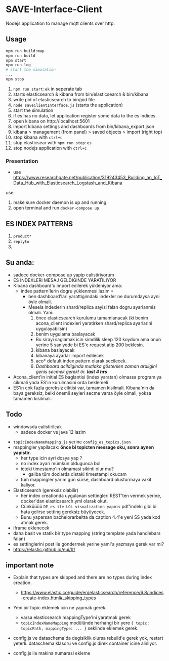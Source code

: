 # SAVE-Interface-Client

Nodejs application to manage mqtt clients over http.

## Usage

```bash
npm run build:map
npm run build
npm start
npm run log
# start the simulation
...
npm stop
```

1. `npm run start:ek` in seperate tab
1. starts elasticsearch & kibana from bin/elasticsearch & bin/kibana
1. write pid of elasticsearch to bin/pid file
1. `node saveClientInterface.js` (starts the application)
1. start the simulation
1. if es has no data, let application register some data to the es indices.
1. open kibana on http://localhost:5601
1. import kibana settings and dashboards from bin/kibana_export.json
1. kibana > management (from panel) > saved objects > import (right top)
1. stop kibana with `ctrl+c`
1. stop elasticsear with `npm run stop:es`
1. stop nodejs application with `ctrl+c`

### Presentation

- use https://www.researchgate.net/publication/319243453_Building_an_IoT_Data_Hub_with_Elasticsearch_Logstash_and_Kibana

use:

1. make sure docker daemon is up and running.
2. open terminal and run `docker-compose up`

## ES INDEX PATTERNS

1. `product*`
2. `replyto`
3.

## Su anda:

- sadece docker-compose up yapip calistiriyorum
- ES INDEXLERi MESAJ GELDIGINDE YARATILIYOR
- Kibana dashboard'u import edilerek yükleniyor ama:
  - index pattern'lerin dogru yüklenmesi lazim =
    - ben dashboard'lari yarattigimdaki indexler ne durumdaysa ayni öyle olmali.
    - Mesela indexlerin shard/replica sayisi falan dogru ayarlanmis olmali. Yani:
      1. önce elasticsearch kurulumu tamamlanacak (ki benim acona_client indexleri yaratirken shard/replica ayarlarini uygulayabilsin)
      2. benim uygulama baslayacak
      - Bu sirayi saglamak icin simdilik sleep 120 koydum ama onun yerine 5 saniyede bi ES'e request atip 200 beklesin.
      3. kibana baslayacak
      4. kibanaya ayarlar import edilecek
      5. aco\* default index pattern olarak secilecek.
      6. _Dashboard acildiginda mutlaka gösterilen zaman araligini genis secmek gerek! ör. **last 4 hrs**_
- Acona_client'in initial ES baglantisi (index yaratan) olmassa program ya cikmali yada ES'in kurulmasini orda beklemeli
- ES'in cok fazla gereksiz ciktisi var, tamamen kisilmali. Kibana'nin da baya gereksiz, belki önemli seyleri secme varsa öyle olmali, yoksa tamamen kisilmali.

## Todo

- windowsda calistirilcak
  - sadece docker ve java 12 lazim

* `topicIndexNameMapping.js` yerine `config_es_topics.json`
* mappingler yapilacak: **önce bi topicten message oku, sonra aynen yapistir.**
  - her type icin ayri dosya yap ?
  - no index ayari mümkün oldugunca bol
  - icteki timestamp'in olmamasi sikinti olur mu?
    - galiba tüm doclarda distaki timestampi okucam
  - tüm mappingler yarim gün sürse, dashboard olusturmaya vakit kaliyor.
* Elasticsearch (gereksiz olabilir)
  - her index creationda uygulanan settingleri REST'ten vermek yerine, docker'dan elasticsearch.yml olarak okut.
  - Cünküüüü `DE_es ile LOL visualization yapmis` pdf'indeki gibi bi hata gelirse setting gereksiz büyüyecek.
  - Bunu yaparsan bachelorarbeitta da caption 4.4'e yeni SS yada kod atmak gerek.
* iframe eklenecek
* daha basit ve statik bir type mapping (string template yada handlebars falan)
* es settinglerini post ile göndermek yerine yaml'a yazmaya gerek var mi?
* https://elastic.github.io/eui/#/

## important note

- Explain that types are skipped and there are no types during index creation.
  - https://www.elastic.co/guide/en/elasticsearch/reference/6.8/indices-create-index.html#_skipping_types
- Yeni bir topic eklemek icin ne yapmak gerek.

  - varsa elasticsearch mappingType'ini yaratmak gerek
  - `topicIndexNameMapping` modülünde herhangi bir yere `{ topic: topicPath, mappingType: ... }` seklinde eklemek gerek.

- config.js ve dataschema'da degisiklik olursa rebuild'e gerek yok, restart yeterli. dataschema klasoru ve config.js direk container icine aliniyor.
- config.js ile makina numarasi ekleme
